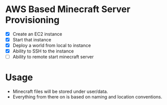 # AWS Based Minecraft Server Provisioning

- [x] Create an EC2 instance
- [x] Start that instance
- [x] Deploy a world from local to instance
- [x] Ability to SSH to the instance
- [ ] Ability to remote start minecraft server

# Usage
- Minecraft files will be stored under user/data.
- Everything from there on is based on naming and location conventions.
